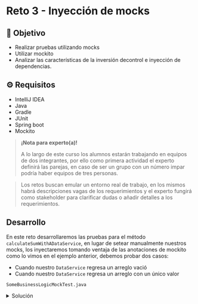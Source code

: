 # Reto 3 - Inyección de mocks

## :dart: Objetivo

- Realizar pruebas utilizando mocks
- Utilizar mockito
- Analizar las características de la inversión decontrol e inyección de dependencias.

## ⚙ Requisitos

- IntelliJ IDEA
- Java
- Gradle
- JUnit
- Spring boot
- Mockito

>**¡Nota para experto(a)!**
>
> A lo largo de este curso los alumnos estarán trabajando en equipos de dos integrantes, por ello como primera actividad el experto definirá las parejas, en caso de ser un grupo con un número impar podría haber equipos de tres personas.

> Los retos buscan emular un entorno real de trabajo, en los mismos habrá descripciones vagas de los requerimientos y el experto fungirá como stakeholder para clarificar dudas o añadir detalles a los requerimientos.

## Desarrollo

En este reto desarrollaremos las pruebas para el método `calculateSumWithADataService`, en lugar de setear manualmente
nuestros mocks, los inyectaremos tomando ventaja de las anotaciones de mockito como lo vimos en el ejemplo anterior,
debemos probar dos casos:

- Cuando nuestro `DataService` regresa un arreglo vació
- Cuando nuestro `DataService` regresa un arreglo con un único valor

`SomeBusinessLogicMockTest.java`
<details>
  <summary>Solución</summary>

1. En este ejercicio inyectamos los mocks utilizando las anotaciones de mockito.

```java
package com.example.demo.business;

import com.example.demo.data.SomeDataService;
import org.junit.jupiter.api.Test;
import org.junit.jupiter.api.extension.ExtendWith;
import org.mockito.InjectMocks;
import org.mockito.Mock;
import org.mockito.junit.MockitoJUnitRunner;
import org.mockito.junit.jupiter.MockitoExtension;

import static org.junit.jupiter.api.Assertions.assertEquals;
import static org.mockito.Mockito.mock;
import static org.mockito.Mockito.when;


@ExtendWith(MockitoExtension.class)
class SomeBusinessLogicMockTest {

    @InjectMocks
    SomeBusinessLogic business;

    @Mock
    SomeDataService dataServiceMock;

    @Test
    public void calculateSumUsingDataService_basic() {
        when(dataServiceMock.retrieveAllData()).thenReturn(new int[]{1, 2, 3});
        assertEquals(6, business.calculateSumWithADataService());
    }

    @Test
    public void calculateSumUsingDataService_empty() {
        when(dataServiceMock.retrieveAllData()).thenReturn(new int[]{});
        assertEquals(0, business.calculateSumWithADataService());
    }

    @Test
    public void calculateSumUsingDataService_oneValue() {
        when(dataServiceMock.retrieveAllData()).thenReturn(new int[]{5});
        assertEquals(5, business.calculateSumWithADataService());
    }
}

```

</details>


